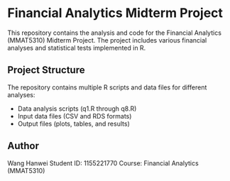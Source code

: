 # Financial Analytics Midterm Project

This repository contains the analysis and code for the Financial Analytics (MMAT5310) Midterm Project. The project includes various financial analyses and statistical tests implemented in R.

## Project Structure

The repository contains multiple R scripts and data files for different analyses:

- Data analysis scripts (q1.R through q8.R)
- Input data files (CSV and RDS formats)
- Output files (plots, tables, and results)

## Author

Wang Hanwei
Student ID: 1155221770
Course: Financial Analytics (MMAT5310)
